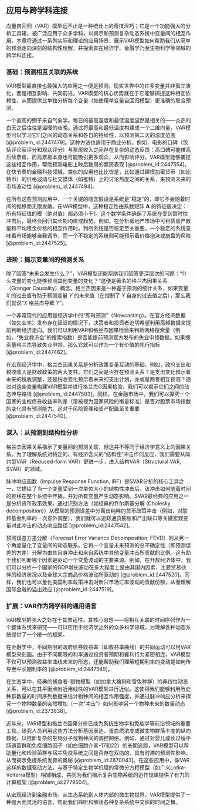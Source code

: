 ## 应用与跨学科连接

向量自回归（VAR）模型远不止是一种统计上的奇技淫巧；它是一个功能强大的分析工具箱，被广泛应用于众多学科，以揭示和预测复杂动态系统中变量间的相互作用。本章将通过一系列实际和理论的应用场景，展示VAR模型如何帮助我们从简单的预测走向深刻的结构性理解，并探索其在经济学、金融学乃至生物科学等领域的跨学科连接。

### 基础：预测相互关联的系统

VAR模型最直接也最强大的应用之一便是预测。现实世界中的许多变量并非孤立演化，而是相互影响、共同前进。VAR模型的核心优势就在于它能够捕捉这种相互依赖性，从而提供比单独分析每个变量（如使用单变量自回归模型）更准确的联合预测。

一个直观的例子来自气象学。每日的最高温度和最低温度显然是相关的——炎热的白天之后往往是温暖的夜晚。通过将最高和最低温度构建成一个二维向量，VAR模型可以学习它们之间的动态关系和各自的持续性，以预测第二天的温度范围 [@problem_id:2447479]。这种方法也适用于商业分析。例如，电影的口碑（包括评论家评分和观众评分）与票房收入之间存在复杂的动态反馈：高口碑可能推高后续票房，而高票房本身也可能吸引更多观众，从而影响评分。VAR模型能够捕捉这些相互作用，帮助预测电影上映后数周的票房表现 [@problem_id:2447554]。在快节奏的金融科技领域，类似的应用也比比皆是，比如通过建模加密货币（如比特币）的价格波动与社交媒体（如推特）上的讨论热度之间的关系，来预测未来的市场波动性 [@problem_id:2447494]。

在所有这些预测应用中，一个关键的隐含假设是系统是“稳定”的，即它不会随着时间的推移而无限发散。在VAR模型中，这种稳定性由系数矩阵 $\mathbf{A}$ 的特征值决定：所有特征值的模（绝对值）都必须小于1。这个数学条件确保了系统在受到暂时性冲击后，最终会回归其长期均值或趋势。例如，在分析房地产市场中可租赁房产数量和平均租金价格的相互作用时，判断系统是否稳定至关重要。一个稳定的系统意味着市场能够自我调节，而一个不稳定的系统则可能预示着价格泡沫或崩盘的风险 [@problem_id:2447525]。

### 进阶：揭示变量间的预测关系

除了回答“未来会发生什么？”，VAR模型还能帮助我们回答更深层次的问题：“什么变量的变化能够预测其他变量的变化？”这便是著名的格兰杰因果关系（Granger Causality）概念。格兰杰因果是一种基于预测的统计关系，如果变量 $X$ 的过去值有助于预测变量 $Y$ 的未来值（在控制了 $Y$ 自身的过去值之后），那么我们就说“$X$ 格兰杰导致 $Y$”。

一个非常现代的应用是经济学中的“即时预测”（Nowcasting）。在官方经济数据（如失业率）发布存在延迟的情况下，决策者和投资者迫切希望利用高频数据来提前判断经济走向。我们可以利用VAR和格兰杰因果检验来判断网络搜索量（例如，“失业救济金”的搜索指数）是否能提前预测官方发布的失业申领数据。如果搜索量格兰杰导致失业申领，那么它就可以作为一个有价值的先行指标 [@problem_id:2447462]。

在宏观经济学中，格兰杰因果关系是分析政策变量互动的基础。例如，政府支出和税收收入是财政政策的两大支柱。它们之间是否存在预测关系？是支出变化预示着未来的税收调整，还是税收变化预示着未来的支出计划，亦或是两者相互预测？通过对这些变量构建VAR模型并进行格兰杰G因果检验，我们可以揭示它们之间的动态传导路径 [@problem_id:2447503]。同样，在金融市场中，我们可以探究一个国家的主权债券收益率利差（常被视为国家风险的衡量标准）是否对股票市场指数的变化具有预测能力，这对于风险管理和资产配置至关重要 [@problem_id:2447540]。

### 深入：从预测到结构性分析

格兰杰因果关系揭示了变量间的预测关联，但这并不等同于经济学意义上的因果关系。为了理解系统对特定的、有经济含义的“结构性”冲击作何反应，我们需要从简约型VAR（Reduced-form VAR）更进一步，进入结构VAR（Structural VAR, SVAR）的领域。

脉冲响应函数（Impulse Response Function, IRF）是SVAR分析的核心工具之一，它描绘了当一个变量受到一次单位大小的结构性冲击后，该冲击如何随着时间的推移在整个系统中传播，并对所有变量产生动态影响。SVAR最经典的应用之一是分析货币政策效果。通过识别方法（如经典的乔尔斯基分解 (Cholesky decomposition)）从模型的预测误差中分离出纯粹的货币政策冲击（例如，对联邦基金利率的一次意外调整），我们就可以追踪通货膨胀和产出缺口等关键宏观变量对此冲击的动态响应路径 [@problem_id:2447542]。

预测误差方差分解（Forecast Error Variance Decomposition, FEVD）则从另一个角度量化了变量间的动态联系。它将一个变量未来预测的总不确定性（即预测误差的方差）分解为由其自身冲击和来自系统中其他变量冲击所贡献的比例。这有助于我们判断哪个因素是驱动一个变量波动的主要来源。例如，在开放经济体中，我们可以分析一个国家的GDP增长波动在多大程度上是由其国内因素、主要贸易伙伴的经济状况以及全球大宗商品价格波动所驱动的 [@problem_id:2447520]。同样，我们也可以量化美国利率政策冲击对新兴市场汇率波动的贡献份额，从而理解国际金融的溢出效应 [@problem_id:2447519]。

### 扩展：VAR作为跨学科的通用语言

VAR模型的强大之处在于其普适性。其核心思想——将相互关联的时间序列作为一个整体系统来研究——可以应用于经济学之外的众多科学领域，为理解各种动态系统提供了一个统一的框架。

在金融学中，不同期限的政府债券收益率（即收益率曲线）的共同运动可以用VAR模型来刻画。由于不同期限的利率通过投资者预期和套利行为紧密相连，VAR模型不仅可以预测收益率曲线未来的形态，还能帮助我们理解短期利率的变动是如何传导至中长期利率的 [@problem_id:2447549]。

在生态学中，经典的捕食者-猎物模型（如加拿大猞猁和雪兔种群）的非线性动态关系，可以在其平衡点附近用线性的VAR模型进行近似。这使得我们能够利用历史种群数量的时间序列数据来估计物种间的相互作用强度，并通过脉冲响应分析来探究一个物种数量的突然增加（一次“冲击”）如何影响另一个物种未来的数量动态 [@problem_id:2373838]。

近年来，VAR模型和格兰杰因果分析已成为系统生物学和免疫学等前沿领域的重要工具。研究人员利用这些方法分析基因表达、蛋白质浓度或微生物群落丰度的纵向数据，以推断复杂的生物分子或物种间的调控网络。例如，通过对婴儿成长过程中肠道菌群和免疫细胞因子（如白细胞介素-17和22）的长期追踪，VAR模型可以帮助量化和检验菌群与宿主免疫系统之间是否存在双向的、具有时滞的预测性影响，从而揭示免疫系统发育的奥秘 [@problem_id:2870043]。在这些应用中，像VAR这样的数据驱动方法，与基于特定生物学机理的常微分方程模型（如广义Lotka-Volterra模型）相辅相成，共同为我们揭示复杂生物系统的运作规律提供了有力的计算框架 [@problem_id:2779504]。

从宏观经济到金融市场，从生态系统到人体内部的微生物世界，VAR模型提供了一种强大而灵活的语言，帮助我们聆听和解读各种复杂系统中交织的时间之舞。